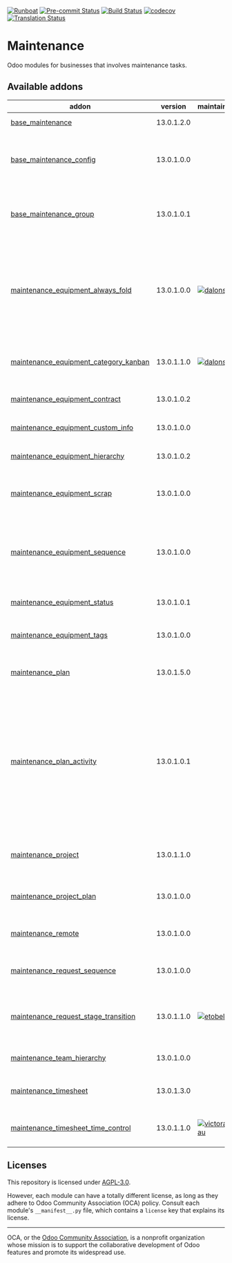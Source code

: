 
[![Runboat](https://img.shields.io/badge/runboat-Try%20me-875A7B.png)](https://runboat.odoo-community.org/builds?repo=OCA/maintenance&target_branch=13.0)
[![Pre-commit Status](https://github.com/OCA/maintenance/actions/workflows/pre-commit.yml/badge.svg?branch=13.0)](https://github.com/OCA/maintenance/actions/workflows/pre-commit.yml?query=branch%3A13.0)
[![Build Status](https://github.com/OCA/maintenance/actions/workflows/test.yml/badge.svg?branch=13.0)](https://github.com/OCA/maintenance/actions/workflows/test.yml?query=branch%3A13.0)
[![codecov](https://codecov.io/gh/OCA/maintenance/branch/13.0/graph/badge.svg)](https://codecov.io/gh/OCA/maintenance)
[![Translation Status](https://translation.odoo-community.org/widgets/maintenance-13-0/-/svg-badge.svg)](https://translation.odoo-community.org/engage/maintenance-13-0/?utm_source=widget)

<!-- /!\ do not modify above this line -->

# Maintenance

Odoo modules for businesses that involves maintenance tasks.

<!-- /!\ do not modify below this line -->

<!-- prettier-ignore-start -->

[//]: # (addons)

Available addons
----------------
addon | version | maintainers | summary
--- | --- | --- | ---
[base_maintenance](base_maintenance/) | 13.0.1.2.0 |  | Base Maintenance
[base_maintenance_config](base_maintenance_config/) | 13.0.1.0.0 |  | Provides general settings for the Maintenance App
[base_maintenance_group](base_maintenance_group/) | 13.0.1.0.1 |  | Provides base access groups for the Maintenance App
[maintenance_equipment_always_fold](maintenance_equipment_always_fold/) | 13.0.1.0.0 | [![dalonsod](https://github.com/dalonsod.png?size=30px)](https://github.com/dalonsod) | Equipment categories will always be folded if I indicate it with an always_fold Boolean; if not, let him behave as before
[maintenance_equipment_category_kanban](maintenance_equipment_category_kanban/) | 13.0.1.1.0 | [![dalonsod](https://github.com/dalonsod.png?size=30px)](https://github.com/dalonsod) | Sets kanban category groping by default for equipments
[maintenance_equipment_contract](maintenance_equipment_contract/) | 13.0.1.0.2 |  | Manage equipment contracts
[maintenance_equipment_custom_info](maintenance_equipment_custom_info/) | 13.0.1.0.0 |  | Add custom info in equipments
[maintenance_equipment_hierarchy](maintenance_equipment_hierarchy/) | 13.0.1.0.2 |  | Manage equipment hierarchy
[maintenance_equipment_scrap](maintenance_equipment_scrap/) | 13.0.1.0.0 |  | Enhance the functionality for Scrapping Equipments
[maintenance_equipment_sequence](maintenance_equipment_sequence/) | 13.0.1.0.0 |  | Adds sequence to maintenance equipment defined in the equipment's category
[maintenance_equipment_status](maintenance_equipment_status/) | 13.0.1.0.1 |  | Maintenance Equipment Status
[maintenance_equipment_tags](maintenance_equipment_tags/) | 13.0.1.0.0 |  | Adds category tags to equipment
[maintenance_plan](maintenance_plan/) | 13.0.1.5.0 |  | Extends preventive maintenance planning
[maintenance_plan_activity](maintenance_plan_activity/) | 13.0.1.0.1 |  | This module allows defining in the maintenance plan activities that will be created once the maintenance requests are created as a consequence of the plan itself.
[maintenance_project](maintenance_project/) | 13.0.1.1.0 |  | Adds projects to maintenance equipments and requests
[maintenance_project_plan](maintenance_project_plan/) | 13.0.1.0.0 |  | Adds project and task to a Maintenance Plan
[maintenance_remote](maintenance_remote/) | 13.0.1.0.0 |  | Define remote on maintenance request
[maintenance_request_sequence](maintenance_request_sequence/) | 13.0.1.0.0 |  | Adds sequence to maintenance requests
[maintenance_request_stage_transition](maintenance_request_stage_transition/) | 13.0.1.1.0 | [![etobella](https://github.com/etobella.png?size=30px)](https://github.com/etobella) | Manage transition visibility and management between stages
[maintenance_team_hierarchy](maintenance_team_hierarchy/) | 13.0.1.0.0 |  | Create hierarchies on teams
[maintenance_timesheet](maintenance_timesheet/) | 13.0.1.3.0 |  | Adds timesheets to maintenance requests
[maintenance_timesheet_time_control](maintenance_timesheet_time_control/) | 13.0.1.1.0 | [![victoralmau](https://github.com/victoralmau.png?size=30px)](https://github.com/victoralmau) | Maintenance Timesheets Timesheet Time Control

[//]: # (end addons)

<!-- prettier-ignore-end -->

## Licenses

This repository is licensed under [AGPL-3.0](LICENSE).

However, each module can have a totally different license, as long as they adhere to Odoo Community Association (OCA)
policy. Consult each module's `__manifest__.py` file, which contains a `license` key
that explains its license.

----
OCA, or the [Odoo Community Association](http://odoo-community.org/), is a nonprofit
organization whose mission is to support the collaborative development of Odoo features
and promote its widespread use.
